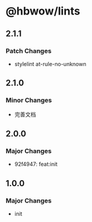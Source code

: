 # @hbwow/lints

## 2.1.1

### Patch Changes

- stylelint at-rule-no-unknown

## 2.1.0

### Minor Changes

- 完善文档

## 2.0.0

### Major Changes

- 92f4947: feat:init

## 1.0.0

### Major Changes

- init
